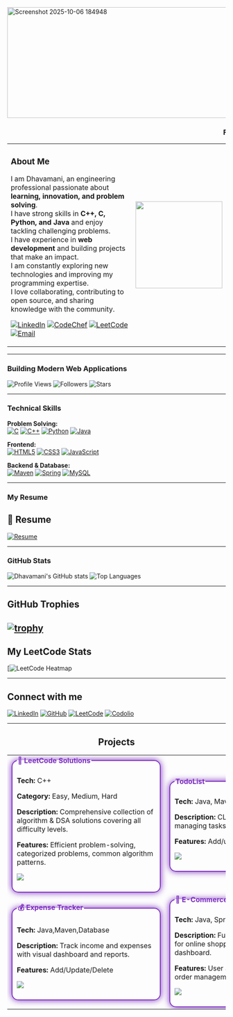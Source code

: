 
<img width="888" height="255" alt="Screenshot 2025-10-06 184948" src="https://github.com/user-attachments/assets/ac60eea9-d165-4502-aad4-5dce8c5fe1b7" />

<h3 align="center">
  <marquee behavior="scroll" direction="left" scrollamount="6">
     Full-Stack Developer | C++ | Spring Boot 
  </marquee>
</h3>




<table>
<tr>
<td>
  
###  About Me
  
I am Dhavamani, an engineering professional passionate about **learning, innovation, and problem solving**.  
I have strong skills in **C++, C, Python, and Java** and enjoy tackling challenging problems.  
I have experience in **web development** and building projects that make an impact.  
I am constantly exploring new technologies and improving my programming expertise.  
I love collaborating, contributing to open source, and sharing knowledge with the community.


[![LinkedIn](https://img.shields.io/badge/LinkedIn-0077B5?style=for-the-badge&logo=linkedin&logoColor=white)](https://www.linkedin.com/in/dhavamani-a-7b452a332?utm_source=share&utm_campaign=share_via&utm_content=profile&utm_medium=android_app) 
[![CodeChef](https://img.shields.io/badge/CodeChef-333333?style=for-the-badge&logo=codechef&logoColor=white)](https://www.codechef.com/users/dhavamani_16) 
[![LeetCode](https://img.shields.io/badge/LeetCode-FFA116?style=for-the-badge&logo=leetcode&logoColor=white)](https://leetcode.com/u/Dhavamani_16/) 
[![Email](https://img.shields.io/badge/Email-D14836?style=for-the-badge&logo=gmail&logoColor=white)](mailto:your-kit27.cse16@example.com)

</td>
<td>
  <img src="https://github.com/user-attachments/assets/a5ecef3c-6bbc-4aa5-9c29-befd2628571d" width="200" />
</td>
</tr>
</table>


---

###  Building Modern Web Applications

![Profile Views](https://komarev.com/ghpvc/?username=dhavamani16&color=7B2CBF)
![Followers](https://img.shields.io/github/followers/dhavamani16?label=Followers&style=social)
![Stars](https://img.shields.io/github/stars/dhavamani16?label=Stars&style=social)

---
###  Technical Skills

**Problem Solving:**  
[![C](https://img.shields.io/badge/C-00599C?style=for-the-badge&logo=c&logoColor=white)](https://en.wikipedia.org/wiki/C_(programming_language)) 
[![C++](https://img.shields.io/badge/C++-00599C?style=for-the-badge&logo=c%2B%2B&logoColor=white)](https://en.wikipedia.org/wiki/C%2B%2B) 
[![Python](https://img.shields.io/badge/Python-3776AB?style=for-the-badge&logo=python&logoColor=white)](https://www.python.org/) 
[![Java](https://img.shields.io/badge/Java-007396?style=for-the-badge&logo=java&logoColor=white)](https://www.java.com/)

**Frontend:**  
[![HTML5](https://img.shields.io/badge/HTML5-E34F26?style=for-the-badge&logo=html5&logoColor=white)](https://developer.mozilla.org/en-US/docs/Web/HTML) 
[![CSS3](https://img.shields.io/badge/CSS3-1572B6?style=for-the-badge&logo=css3&logoColor=white)](https://developer.mozilla.org/en-US/docs/Web/CSS)
[![JavaScript](https://img.shields.io/badge/JavaScript-F7DF1E?style=for-the-badge&logo=javascript&logoColor=black)](https://developer.mozilla.org/en-US/docs/Web/JavaScript)

**Backend & Database:**  
[![Maven](https://img.shields.io/badge/Maven-C71A36?style=for-the-badge&logo=apachemaven&logoColor=white)](https://maven.apache.org/) 
[![Spring](https://img.shields.io/badge/Spring-6DB33F?style=for-the-badge&logo=spring&logoColor=white)](https://spring.io/)
[![MySQL](https://img.shields.io/badge/MySQL-4479A1?style=for-the-badge&logo=mysql&logoColor=white)](https://www.mysql.com/)

---

###  My Resume
## 📄 Resume
[![Resume](https://img.shields.io/badge/Resume-Click%20Here-blue?style=for-the-badge&logo=adobe&logoColor=white)](https://drive.google.com/file/d/1pNpEkQl1Ky1icCJeNCQ27sGEmm-STUqk/view?usp=drivesdk)

---

###  GitHub Stats
![Dhavamani's GitHub stats](https://github-readme-stats.vercel.app/api?username=dhavamani16&show_icons=true&theme=radical)
![Top Languages](https://github-readme-stats.vercel.app/api/top-langs/?username=dhavamani16&layout=compact&theme=radical)


---

##  GitHub Trophies

[![trophy](https://github-profile-trophy.vercel.app/?username=dhavamani16&theme=darkhub&no-frame=true&no-bg=true&margin-w=10)](https://github.com/ryo-ma/github-profile-trophy)
---

##  My LeetCode Stats

[![LeetCode Heatmap](https://leetcard.jacoblin.cool/Dhavamani_16?theme=dark&ext=heatmap)

---

## Connect with me

[![LinkedIn](https://img.shields.io/badge/LinkedIn-0077B5?style=for-the-badge&logo=linkedin&logoColor=white)](https://www.linkedin.com/in/dhavamani-a-7b452a332?utm_source=share&utm_campaign=share_via&utm_content=profile&utm_medium=android_app)
[![GitHub](https://img.shields.io/badge/GitHub-181717?style=for-the-badge&logo=github&logoColor=white)](https://github.com/dhavamani16)
[![LeetCode](https://img.shields.io/badge/LeetCode-FFA116?style=for-the-badge&logo=leetcode&logoColor=white)](https://leetcode.com/u/Dhavamani_16/)
[![Codolio](https://img.shields.io/badge/Codolio-FF6F61?style=for-the-badge&logo=codio&logoColor=white)](https://codolio.com/profile/DHAVAMANIA)

---

<h2 align="center"> Projects</h2>

<table align="center" cellspacing="20">

  <!-- Row 1 -->
  <tr>
    <!-- Project 1 -->
    <td>
      <fieldset style="width:320px; border:2px solid #7B2CBF; border-radius:15px; padding:10px; box-shadow:0 0 15px #7B2CBF;">
        <legend style="font-weight:bold; color:#7B2CBF;">🧩 LeetCode Solutions</legend>
        <p><strong>Tech:</strong> C++</p>
        <p><strong>Category:</strong> Easy, Medium, Hard</p>
        <p><strong>Description:</strong> Comprehensive collection of algorithm & DSA solutions covering all difficulty levels.</p>
        <p><strong>Features:</strong> Efficient problem-solving, categorized problems, common algorithm patterns.</p>
        <p>
          <a href="https://leetcode.com/yourusername/">
            <img src="https://img.shields.io/badge/View%20Project-7B2CBF?style=for-the-badge&logo=leetcode&logoColor=white"/>
          </a>
        </p>
      </fieldset>
    </td>
<!-- Project 2 -->
    <td>
      <fieldset style="width:320px; border:2px solid #7B2CBF; border-radius:15px; padding:10px; box-shadow:0 0 15px #7B2CBF;">
        <legend style="font-weight:bold; color:#7B2CBF;"> TodoList </legend>
        <p><strong>Tech:</strong> Java, Maven,Database</p>
        <p><strong>Description:</strong> CLI Todo application for managing tasks efficiently.</p>
        <p><strong>Features:</strong> Add/update/delete tasks</p>
        <p>
          <a href="https://github.com/dhavamani16/TodoMaven">
            <img src="https://img.shields.io/badge/View%20Project-7B2CBF?style=for-the-badge&logo=github&logoColor=white"/>
          </a>
        </p>
      </fieldset>
    </td>
  </tr>

  <!-- Row 2 -->
  <tr>
    <!-- Project 3 -->
    <td>
      <fieldset style="width:320px; border:2px solid #7B2CBF; border-radius:15px; padding:10px; box-shadow:0 0 15px #7B2CBF;">
        <legend style="font-weight:bold; color:#7B2CBF;">💰 Expense Tracker</legend>
        <p><strong>Tech:</strong> Java,Maven,Database</p>
        <p><strong>Description:</strong> Track income and expenses with visual dashboard and reports.</p>
        <p><strong>Features:</strong> Add/Update/Delete</p>
        <p>
          <a href="https://github.com/dhavamani16/ExpenseTracker">
            <img src="https://img.shields.io/badge/View%20Project-7B2CBF?style=for-the-badge&logo=github&logoColor=white"/>
          </a>
        </p>
      </fieldset>
    </td>
<!-- Project 4 -->
    <td>
      <fieldset style="width:320px; border:2px solid #7B2CBF; border-radius:15px; padding:10px; box-shadow:0 0 15px #7B2CBF;">
        <legend style="font-weight:bold; color:#7B2CBF;">🛒 E-Commerce Website</legend>
        <p><strong>Tech:</strong> Java, Spring, Database</p>
        <p><strong>Description:</strong> Full-stack web application for online shopping with admin dashboard.</p>
        <p><strong>Features:</strong> User authentication, product & order management, secure checkout.</p>
        <p>
          <a href="https://github.com/dhavamani16/Ecommerce">
            <img src="https://img.shields.io/badge/View%20Project-7B2CBF?style=for-the-badge&logo=github&logoColor=white"/>
          </a>
        </p>
      </fieldset>
    </td>
  </tr>

</table>



<!--
**dhavamani16/dhavamani16** is a ✨ _special_ ✨ repository because its `README.md` (this file) appears on your GitHub profile.

Here are some ideas to get you started:

- 🔭 I’m currently working on ...
- 🌱 I’m currently learning ...
- 👯 I’m looking to collaborate on ...
- 🤔 I’m looking for help with ...
- 💬 Ask me about ...
- 📫 How to reach me: ...
- 😄 Pronouns: ...
- ⚡ Fun fact: ...
-->
